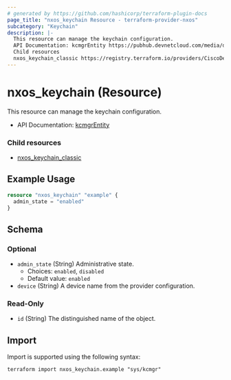 ```yaml
---
# generated by https://github.com/hashicorp/terraform-plugin-docs
page_title: "nxos_keychain Resource - terraform-provider-nxos"
subcategory: "Keychain"
description: |-
  This resource can manage the keychain configuration.
  API Documentation: kcmgrEntity https://pubhub.devnetcloud.com/media/dme-docs-10-2-2/docs/Security%20and%Policing/kcmgr:Entity/
  Child resources
  nxos_keychain_classic https://registry.terraform.io/providers/CiscoDevNet/nxos/latest/docs/resources/keychain_classic
---
```


# nxos_keychain (Resource)

This resource can manage the keychain configuration.

- API Documentation: [kcmgrEntity](https://pubhub.devnetcloud.com/media/dme-docs-10-2-2/docs/Security%20and%Policing/kcmgr:Entity/)

### Child resources

- [nxos_keychain_classic](https://registry.terraform.io/providers/CiscoDevNet/nxos/latest/docs/resources/keychain_classic)

## Example Usage

```terraform
resource "nxos_keychain" "example" {
  admin_state = "enabled"
}
```

<!-- schema generated by tfplugindocs -->
## Schema

### Optional

- `admin_state` (String) Administrative state.
  - Choices: `enabled`, `disabled`
  - Default value: `enabled`
- `device` (String) A device name from the provider configuration.

### Read-Only

- `id` (String) The distinguished name of the object.

## Import

Import is supported using the following syntax:

```shell
terraform import nxos_keychain.example "sys/kcmgr"
```

